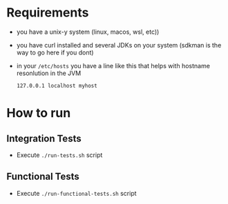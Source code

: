 # Requirements

- you have a unix-y system (linux, macos, wsl, etc))
- you have curl installed and several JDKs on your system (sdkman is the way to go here if you dont)
- in your `/etc/hosts` you have a line like this that helps with hostname resonlution in the JVM

  ```
  127.0.0.1 localhost myhost
  ```

# How to run

## Integration Tests

- Execute `./run-tests.sh` script

## Functional Tests

- Execute `./run-functional-tests.sh` script